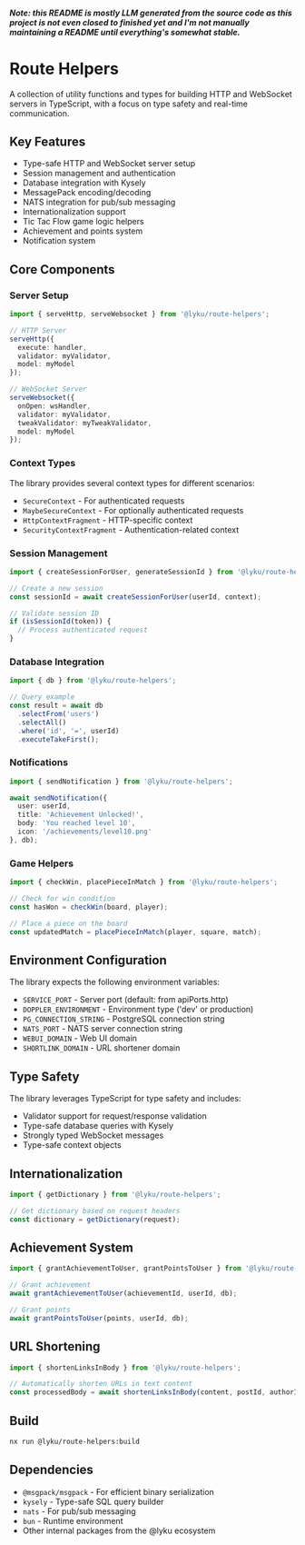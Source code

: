  ##### Note: this README is mostly LLM generated from the source code as this project is not even closed to finished yet and I'm not manually maintaining a README until everything's somewhat stable.
# Route Helpers

A collection of utility functions and types for building HTTP and WebSocket servers in TypeScript, with a focus on type safety and real-time communication.

## Key Features

- Type-safe HTTP and WebSocket server setup
- Session management and authentication
- Database integration with Kysely
- MessagePack encoding/decoding
- NATS integration for pub/sub messaging
- Internationalization support
- Tic Tac Flow game logic helpers
- Achievement and points system
- Notification system

## Core Components

### Server Setup

```typescript
import { serveHttp, serveWebsocket } from '@lyku/route-helpers';

// HTTP Server
serveHttp({
  execute: handler,
  validator: myValidator,
  model: myModel
});

// WebSocket Server
serveWebsocket({
  onOpen: wsHandler,
  validator: myValidator,
  tweakValidator: myTweakValidator,
  model: myModel
});
```

### Context Types

The library provides several context types for different scenarios:

- `SecureContext` - For authenticated requests
- `MaybeSecureContext` - For optionally authenticated requests
- `HttpContextFragment` - HTTP-specific context
- `SecurityContextFragment` - Authentication-related context

### Session Management

```typescript
import { createSessionForUser, generateSessionId } from '@lyku/route-helpers';

// Create a new session
const sessionId = await createSessionForUser(userId, context);

// Validate session ID
if (isSessionId(token)) {
  // Process authenticated request
}
```

### Database Integration

```typescript
import { db } from '@lyku/route-helpers';

// Query example
const result = await db
  .selectFrom('users')
  .selectAll()
  .where('id', '=', userId)
  .executeTakeFirst();
```

### Notifications

```typescript
import { sendNotification } from '@lyku/route-helpers';

await sendNotification({
  user: userId,
  title: 'Achievement Unlocked!',
  body: 'You reached level 10',
  icon: '/achievements/level10.png'
}, db);
```

### Game Helpers

```typescript
import { checkWin, placePieceInMatch } from '@lyku/route-helpers';

// Check for win condition
const hasWon = checkWin(board, player);

// Place a piece on the board
const updatedMatch = placePieceInMatch(player, square, match);
```

## Environment Configuration

The library expects the following environment variables:

- `SERVICE_PORT` - Server port (default: from apiPorts.http)
- `DOPPLER_ENVIRONMENT` - Environment type ('dev' or production)
- `PG_CONNECTION_STRING` - PostgreSQL connection string
- `NATS_PORT` - NATS server connection string
- `WEBUI_DOMAIN` - Web UI domain
- `SHORTLINK_DOMAIN` - URL shortener domain

## Type Safety

The library leverages TypeScript for type safety and includes:

- Validator support for request/response validation
- Type-safe database queries with Kysely
- Strongly typed WebSocket messages
- Type-safe context objects

## Internationalization

```typescript
import { getDictionary } from '@lyku/route-helpers';

// Get dictionary based on request headers
const dictionary = getDictionary(request);
```

## Achievement System

```typescript
import { grantAchievementToUser, grantPointsToUser } from '@lyku/route-helpers';

// Grant achievement
await grantAchievementToUser(achievementId, userId, db);

// Grant points
await grantPointsToUser(points, userId, db);
```

## URL Shortening

```typescript
import { shortenLinksInBody } from '@lyku/route-helpers';

// Automatically shorten URLs in text content
const processedBody = await shortenLinksInBody(content, postId, authorId, db);
```

## Build

```bash
nx run @lyku/route-helpers:build
```

## Dependencies

- `@msgpack/msgpack` - For efficient binary serialization
- `kysely` - Type-safe SQL query builder
- `nats` - For pub/sub messaging
- `bun` - Runtime environment
- Other internal packages from the @lyku ecosystem
